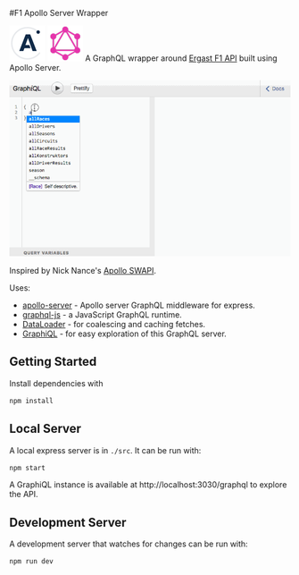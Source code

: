 #F1 Apollo Server Wrapper 

![Apollo Logo](./doc/images/apollo-64-opq.gif) ![GraphQL Logo](./doc/images/GraphQL_logo_64.png) A GraphQL wrapper around [Ergast F1 API](http://ergast.com/mrd/) built using Apollo Server.

![GitHub Logo](./doc/images/Apollo-F1.gif) 

Inspired by Nick Nance's [Apollo SWAPI](https://github.com/nnance/swapi-apollo).

Uses:

* [apollo-server](https://github.com/apollostack/apollo-server) - Apollo server GraphQL middleware for express.
* [graphql-js](https://github.com/graphql/graphql-js) - a JavaScript GraphQL runtime.
* [DataLoader](https://github.com/facebook/dataloader) - for coalescing and caching fetches.
* [GraphiQL](https://github.com/graphql/graphiql) - for easy exploration of this GraphQL server.

## Getting Started

Install dependencies with

```sh
npm install
```

## Local Server

A local express server is in `./src`. It can be run with:

```sh
npm start
```

A GraphiQL instance is available at http://localhost:3030/graphql to
explore the API.

## Development Server

A development server that watches for changes can be run with:

```sh
npm run dev
```
